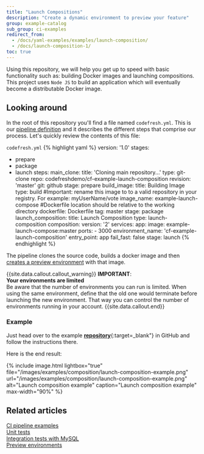 ```yaml
---
title: "Launch Compositions"
description: "Create a dynamic environment to preview your feature"
group: example-catalog
sub_group: ci-examples
redirect_from:
  - /docs/yaml-examples/examples/launch-composition/
  - /docs/launch-composition-1/
toc: true
---
```

Using this repository, we will help you get up to speed with basic functionality such as: building Docker images and launching compositions.
This project uses `Node JS` to build an application which will eventually become a distributable Docker image. 

## Looking around

In the root of this repository you'll find a file named `codefresh.yml`. This is our [pipeline definition]({{site.baseurl}}/docs/pipelines/what-is-the-codefresh-yaml/) and it describes the different steps that comprise our process. Let's quickly review the contents of this file:

  `codefresh.yml`
{% highlight yaml %}
version: '1.0'
stages:
  - prepare
  - package
  - launch
steps:
    main_clone:
      title: 'Cloning main repository...'
      type: git-clone
      repo: codefreshdemo/cf-example-launch-composition
      revision: 'master'
      git: github
      stage: prepare
    build_image:
      title: Building Image
      type: build
      #Important: rename this image to to a valid repository in your registry. For example: myUserName/vote
      image_name: example-launch-compose
      #Dockerfile location should be relative to the working directory
      dockerfile: Dockerfile
      tag: master
      stage: package
    launch_composition:
      title: Launch Composition
      type: launch-composition
      composition:
        version: '2'
        services:
          app:
            image: example-launch-compose:master
            ports:
            - 3000
      environment_name: 'cf-example-launch-composition'
      entry_point: app
      fail_fast: false
      stage: launch 
{% endhighlight %}

The pipeline clones the source code, builds a docker image and then 
 [creates a preview environment]({{site.baseurl}}/docs/pipelines/steps/launch-composition/) with that image.


{{site.data.callout.callout_warning}}
**IMPORTANT**:  
  **Your environments are limited**  
  Be aware that the number of environments you can run is limited. When using the same environment, define that the old one would terminate before launching the new environment. That way you can control the number of environments running in your account. 
{{site.data.callout.end}}


### Example

Just head over to the example [**repository**](https://github.com/codefreshdemo/cf-example-launch-composition){:target=\_blank"} in GitHub and follow the instructions there.


Here is the end result:

{% include image.html 
lightbox="true" 
file="/images/examples/composition/launch-composition-example.png" 
url="/images/examples/composition/launch-composition-example.png"
alt="Launch composition example"
caption="Launch composition example"
max-width="90%"
%}

## Related articles
[CI pipeline examples]({{site.baseurl}}/docs/example-catalog/examples/#ci-examples)  
[Unit tests]({{site.baseurl}}/docs/example-catalog/ci-examples/run-integration-tests/)  
[Integration tests with MySQL]({{site.baseurl}}/docs/example-catalog/ci-examples/integration-tests-with-mysql/)  
[Preview environments]({{site.baseurl}}/docs/quick-start/ci-quick-start/on-demand-environments/)  
